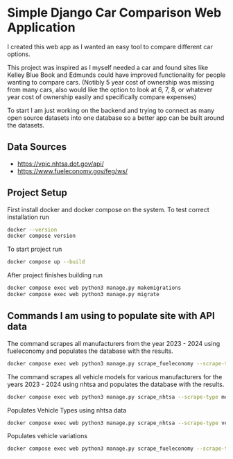 # Simple Django Car Comparison Web Application

I created this web app as I wanted an easy tool to compare different car options.

This project was inspired as I myself needed a car and found sites like Kelley Blue Book and Edmunds could have improved functionality for people wanting to compare cars.  (Notibly 5 year cost of ownership was missing from many cars, also would like the option to look at 6, 7, 8, or whatever year cost of ownership easily and specifically compare expenses)

To start I am just working on the backend and trying to connect as many open source datasets into one database so a better app can be built around the datasets.

## Data Sources

- https://vpic.nhtsa.dot.gov/api/
- https://www.fueleconomy.gov/feg/ws/


## Project Setup

First install docker and docker compose on the system.  To test correct installation run 
```sh
docker --version
docker compose version
```

To start project run
```sh
docker compose up --build
```

After project finishes building run
```sh
docker compose exec web python3 manage.py makemigrations
docker compose exec web python3 manage.py migrate
```



## Commands I am using to populate site with API data

The command scrapes all manufacturers from the year 2023 - 2024 using fueleconomy and populates the database with the results.
```sh
docker compose exec web python3 manage.py scrape_fueleconomy --scrape-type manufacturers --start-year 2023 --end-year 2024
```

The command scrapes all vehicle models for various manufacturers for the years 2023 - 2024 using nhtsa and populates the database with the results.
```sh
docker compose exec web python3 manage.py scrape_nhtsa --scrape-type models --start-year 2023 --end-year 2024
```

Populates Vehicle Types using nhtsa data
```sh
docker compose exec web python3 manage.py scrape_nhtsa --scrape-type vehicle_types --start-year 2023 --end-year 2024
```

Populates vehicle variations
```sh
docker compose exec web python3 manage.py scrape_fueleconomy --scrape-type variations --start-year 2023 --end-year 2024
```